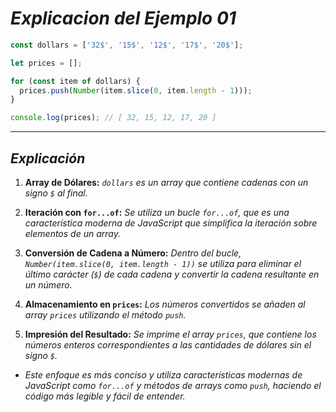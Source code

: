 <!-- Autor: Daniel Benjamin Perez Morales -->
<!-- GitHub: https://github.com/DanielBenjaminPerezMoralesDev13 -->
<!-- Gitlab: https://gitlab.com/DanielBenjaminPerezMoralesDev13 -->
<!-- Correo electrónico: danielperezdev@proton.me -->

# ***Explicacion del Ejemplo 01***

```javascript
const dollars = ['32$', '15$', '12$', '17$', '20$'];

let prices = [];

for (const item of dollars) {
  prices.push(Number(item.slice(0, item.length - 1)));
}

console.log(prices); // [ 32, 15, 12, 17, 20 ]
```

---

## ***Explicación***

1. **Array de Dólares:** *`dollars` es un array que contiene cadenas con un signo `$` al final.*

2. **Iteración con `for...of`:** *Se utiliza un bucle `for...of`, que es una característica moderna de JavaScript que simplifica la iteración sobre elementos de un array.*

3. **Conversión de Cadena a Número:** *Dentro del bucle, `Number(item.slice(0, item.length - 1))` se utiliza para eliminar el último carácter (`$`) de cada cadena y convertir la cadena resultante en un número.*

4. **Almacenamiento en `prices`:** *Los números convertidos se añaden al array `prices` utilizando el método `push`.*

5. **Impresión del Resultado:** *Se imprime el array `prices`, que contiene los números enteros correspondientes a las cantidades de dólares sin el signo `$`.*

- *Este enfoque es más conciso y utiliza características modernas de JavaScript como `for...of` y métodos de arrays como `push`, haciendo el código más legible y fácil de entender.*
